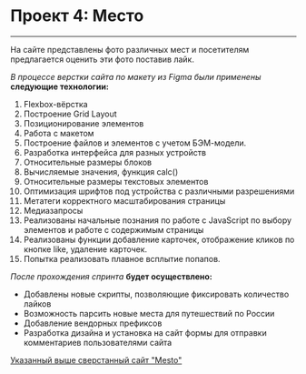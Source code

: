 # Проект 4: Место
__________________ 
 
 
  На сайте представлены фото различных мест и посетителям предлагается оценить эти фото поставив лайк. 
 
*В процессе верстки сайта по макету из Figma были применены* __следующие технологии:__ 
 
1. Flexbox-вёрстка 
2. Построение Grid Layout 
3. Позиционирование элементов 
4. Работа с макетом
5. Построение файлов и элементов с учетом БЭМ-модели. 
6. Разработка интерфейса для разных устройств
7. Относительные размеры блоков
8. Вычисляемые значения, функция calc()
9. Относительные размеры текстовых элементов
10. Оптимизация шрифтов под устройства с различными разрешениями 
11. Метатеги корректного масштабирования страницы
12. Медиазапросы
13. Реализованы начальные познания по работе с JavaScript по выбору элементов и работе с содержимым страницы
14. Реализованы функции добавление карточек, отображение кликов по кнопке like, удаление карточек.
15. Попытка реализовать плавное всплытие попапов.
 
  _После прохождения спринта_ **будет осуществлено:** 
 
* Добавлены новые скрипты, позволяющие фиксировать количество лайков
* Возможность парсить новые места для путешествий по России
* Добавление вендорных префиксов
* Разработка дизайна и установка на сайт формы для отправки комментариев пользователями сайта 
 
[Указанный выше сверстанный сайт "Mesto"](https://valeriyvstolyar.github.io/mesto/) 